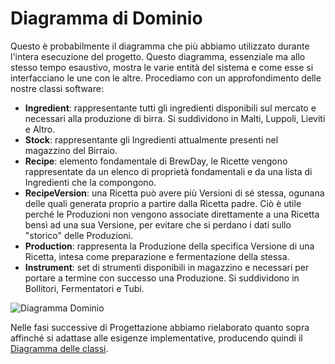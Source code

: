 # Diagramma di Dominio

Questo è probabilmente il diagramma che più abbiamo utilizzato durante l'intera esecuzione del progetto. Questo diagramma, essenziale ma allo stesso tempo esaustivo, mostra le varie entità del sistema e come esse si interfacciano le une con le altre. Procediamo con un approfondimento delle nostre classi software:

* **Ingredient**: rappresentante tutti gli ingredienti disponibili sul mercato e necessari alla produzione di birra. Si suddividono in Malti, Luppoli, Lieviti e Altro.
* **Stock**: rappresentante gli Ingredienti attualmente presenti nel magazzino del Birraio.
* **Recipe**: elemento fondamentale di BrewDay, le Ricette vengono rappresentate da un elenco di proprietà fondamentali e da una lista di Ingredienti che la compongono. 
* **RecipeVersion**: una Ricetta può avere più Versioni di sé stessa, ogunana delle quali generata proprio a partire dalla Ricetta padre. Ciò è utile perché le Produzioni non vengono associate direttamente a una Ricetta bensì ad una sua Versione, per evitare che si perdano i dati sullo "storico" delle Produzioni. 
* **Production**: rappresenta la Produzione della specifica Versione di una Ricetta, intesa come preparazione e fermentazione della stessa.
* **Instrument**: set di strumenti disponibili in magazzino e necessari per portare a termine con successo una Produzione. Si suddividono in Bollitori, Fermentatori e Tubi.

![Diagramma Dominio](https://i.imgur.com/8iFOP9C.jpg)

Nelle fasi successive di Progettazione abbiamo rielaborato quanto sopra affinché si adattase alle esigenze implementative, producendo quindi il [Diagramma delle classi](../04-Implementazione/ClassDiagram.md).




